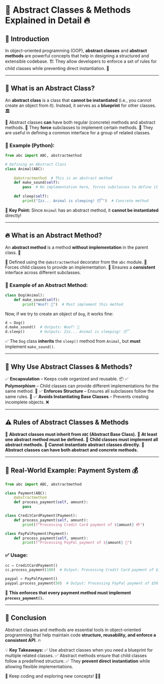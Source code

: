 # 🚀 Abstract Classes & Methods Explained in Detail 🔥

## 📌 Introduction

In object-oriented programming (OOP), **abstract classes** and **abstract methods** are powerful concepts that help in designing a structured and extensible codebase. 🏗️ They allow developers to enforce a set of rules for child classes while preventing direct instantiation. 🚫

---

## 🧐 What is an Abstract Class?

An **abstract class** is a class that **cannot be instantiated** (i.e., you cannot create an object from it). Instead, it serves as a **blueprint** for other classes. 🏛️

🔹 Abstract classes **can** have both regular (concrete) methods and abstract methods.
🔹 They **force** subclasses to implement certain methods.
🔹 They are useful in defining a common interface for a group of related classes.

### 📖 Example (Python):

```python
from abc import ABC, abstractmethod

# Defining an Abstract Class
class Animal(ABC):
    
    @abstractmethod  # This is an abstract method
    def make_sound(self):
        pass  # No implementation here, forces subclasses to define it
    
    def sleep(self):
        print("Zzz... Animal is sleeping! 😴")  # Concrete method
```

🚨 **Key Point:** Since `Animal` has an abstract method, it **cannot be instantiated** directly!

---

## 🔥 What is an Abstract Method?

An **abstract method** is a method **without implementation** in the parent class. 📝

🔹 Defined using the `@abstractmethod` decorator from the `abc` module.
🔹 Forces child classes to provide an implementation.
🔹 Ensures a **consistent** interface across different subclasses.

### 📖 Example of an Abstract Method:

```python
class Dog(Animal):
    def make_sound(self):
        print("Woof! 🐶")  # Must implement this method
```

Now, if we try to create an object of `Dog`, it works fine:

```python
d = Dog()
d.make_sound()  # Outputs: Woof! 🐶
d.sleep()       # Outputs: Zzz... Animal is sleeping! 😴
```

✅ The `Dog` class **inherits** the `sleep()` method from `Animal`, but **must** implement `make_sound()`.

---

## 🚧 Why Use Abstract Classes & Methods?

✅ **Encapsulation** – Keeps code organized and reusable. 📦
✅ **Polymorphism** – Child classes can provide different implementations for the same method. 🔄
✅ **Enforces Structure** – Ensures all subclasses follow the same rules. 📜
✅ **Avoids Instantiating Base Classes** – Prevents creating incomplete objects. ❌

---

## ⚠️ Rules of Abstract Classes & Methods

📌 **Abstract classes must inherit from `ABC` (Abstract Base Class).**
📌 **At least one abstract method must be defined.**
📌 **Child classes must implement all abstract methods.**
📌 **Cannot instantiate abstract classes directly.**
📌 **Abstract classes can have both abstract and concrete methods.**

---

## 🌟 Real-World Example: Payment System 💰

```python
from abc import ABC, abstractmethod

class Payment(ABC):
    @abstractmethod
    def process_payment(self, amount):
        pass

class CreditCardPayment(Payment):
    def process_payment(self, amount):
        print(f"Processing Credit Card payment of ${amount} 💳")

class PayPalPayment(Payment):
    def process_payment(self, amount):
        print(f"Processing PayPal payment of ${amount} 🏦")
```

### ✅ Usage:

```python
cc = CreditCardPayment()
cc.process_payment(100)  # Output: Processing Credit Card payment of $100 💳

paypal = PayPalPayment()
paypal.process_payment(50)  # Output: Processing PayPal payment of $50 🏦
```

🚀 **This enforces that every payment method must implement `process_payment()`.**

---

## 🎯 Conclusion

Abstract classes and methods are essential tools in object-oriented programming that help maintain code **structure, reusability, and enforce a consistent API**. 🔥

💡 **Key Takeaways:**
✅ Use abstract classes when you need a blueprint for multiple related classes.
✅ Abstract methods ensure that child classes follow a predefined structure.
✅ They **prevent direct instantiation** while allowing flexible implementations.

🙌 Keep coding and exploring new concepts! 🚀🔥
